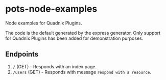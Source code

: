 # pots-node-examples
Node examples for Quadnix Plugins.

The code is the default generated by the express generator.
Only support for Quadnix Plugins has been added for demonstration purposes.

## Endpoints
1. `/` (GET) - Responds with an index page.
2. `/users` (GET) - Responds with message `respond with a resource`.
